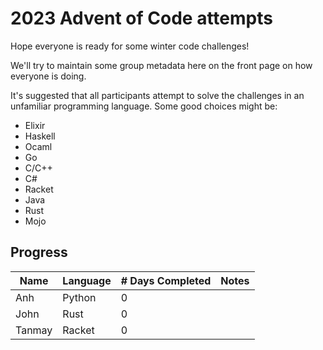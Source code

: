 # 2023 Advent of Code attempts

Hope everyone is ready for some winter code challenges!

We'll try to maintain some group metadata here on the front page on how everyone is doing.

It's suggested that all participants attempt to solve the challenges in an unfamiliar programming language. Some good choices might be:
- Elixir
- Haskell
- Ocaml
- Go
- C/C++
- C#
- Racket
- Java
- Rust
- Mojo

## Progress

| Name    | Language| # Days Completed| Notes |
|---------|---------|-----------------|-------|
| Anh     | Python  | 0               |       |
| John    | Rust    | 0               |       |
| Tanmay  | Racket  | 0               |       |
